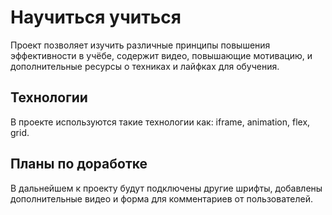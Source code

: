# Научиться учиться

Проект позволяет изучить различные принципы повышения эффективности в учёбе, содержит видео, повышающие мотивацию, и дополнительные ресурсы о техниках и лайфках для обучения.

## Технологии

В проекте используются такие технологии как: iframe, animation, flex, grid.

## Планы по доработке

В дальнейшем к проекту будут подключены другие шрифты, добавлены дополнительные видео и форма для комментариев от пользователей.
